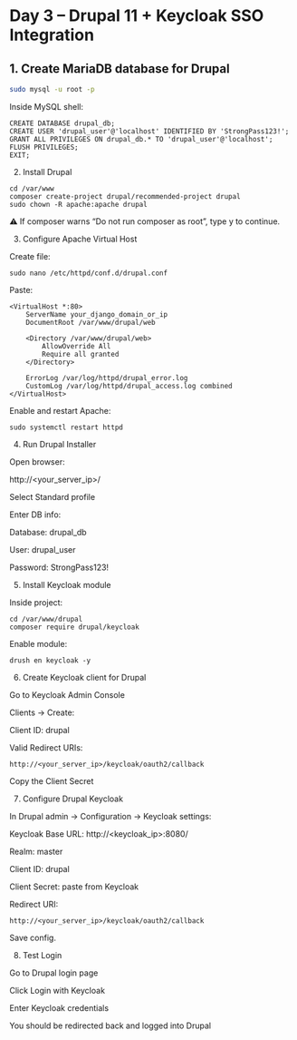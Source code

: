 
# Day 3 – Drupal 11 + Keycloak SSO Integration

## 1. Create MariaDB database for Drupal

```bash
sudo mysql -u root -p
```

Inside MySQL shell:
```
CREATE DATABASE drupal_db;
CREATE USER 'drupal_user'@'localhost' IDENTIFIED BY 'StrongPass123!';
GRANT ALL PRIVILEGES ON drupal_db.* TO 'drupal_user'@'localhost';
FLUSH PRIVILEGES;
EXIT;
```
2. Install Drupal
 ```
cd /var/www
composer create-project drupal/recommended-project drupal
sudo chown -R apache:apache drupal
```

⚠️ If composer warns “Do not run composer as root”, type y to continue.

3. Configure Apache Virtual Host

Create file:
```
sudo nano /etc/httpd/conf.d/drupal.conf
```

Paste:
```
<VirtualHost *:80>
    ServerName your_django_domain_or_ip
    DocumentRoot /var/www/drupal/web

    <Directory /var/www/drupal/web>
        AllowOverride All
        Require all granted
    </Directory>

    ErrorLog /var/log/httpd/drupal_error.log
    CustomLog /var/log/httpd/drupal_access.log combined
</VirtualHost>

```
Enable and restart Apache:
```
sudo systemctl restart httpd
```
4. Run Drupal Installer

Open browser:

http://<your_server_ip>/


Select Standard profile

Enter DB info:

Database: drupal_db

User: drupal_user

Password: StrongPass123!

5. Install Keycloak module

Inside project:
```
cd /var/www/drupal
composer require drupal/keycloak
```

Enable module:
```
drush en keycloak -y
```
6. Create Keycloak client for Drupal

Go to Keycloak Admin Console

Clients → Create:

Client ID: drupal

Valid Redirect URIs:
```
http://<your_server_ip>/keycloak/oauth2/callback
```

Copy the Client Secret

7. Configure Drupal Keycloak

In Drupal admin → Configuration → Keycloak settings:

Keycloak Base URL: http://<keycloak_ip>:8080/

Realm: master

Client ID: drupal

Client Secret: paste from Keycloak

Redirect URI:
```
http://<your_server_ip>/keycloak/oauth2/callback
```

Save config.

8. Test Login

Go to Drupal login page

Click Login with Keycloak

Enter Keycloak credentials

You should be redirected back and logged into Drupal
